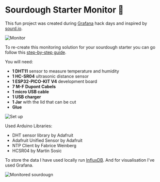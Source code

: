 # Sourdough Starter Monitor 🍞

This fun project was created during [Grafana](https://www.grafana.com) hack days and inspired by [sourd.io](https://www.sourd.io/).

![Monitor](imgs/monitor.jpg)

To re-create this monitoring solution for your sourdough starter you can go follow this [step-by-step guide](https://grafana.com/blog/2020/06/17/how-to-monitor-a-sourdough-starter-with-grafana/).

You will need:

- **1 DHT11** sensor to measure temperature and humidity
- **1 HC-SR04** ultrasonic distance sensor
- **1 ESP32-PICO-KIT V4** development board
- **7 M-F Dupont Cabels**
- **1 micro USB cable**
- **1 USB charger**
- **1 Jar** with the lid that can be cut
- **Glue**

![Set up](imgs/setup.png)

Used Arduino Libraries:

- DHT sensor library by Adafruit
- Adafruit Unified Sensor by Adafruit
- NTP Client by Fabrice Weinberg
- HCSR04 by Martin Sosic

To store the data I have used locally run [InfluxDB](https://www.influxdata.com/). And for visualisation I've used Grafana.

![Monitored sourdougn](imgs/grafana.jpg)
